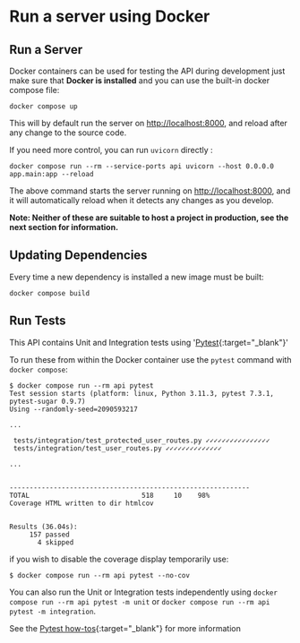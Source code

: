 # Run a server using Docker

## Run a Server

Docker containers can be used for testing the API during development just make
sure that **Docker is installed** and you can use the built-in docker compose
file:

```console
docker compose up
```

This will by default run the server on <http://localhost:8000>, and reload after
any change to the source code.

If you need more control, you can run `uvicorn` directly :

```console
docker compose run --rm --service-ports api uvicorn --host 0.0.0.0 app.main:app --reload
```

The above command starts the server running on <http://localhost:8000>, and it
will automatically reload when it detects any changes as you develop.

**Note: Neither of these are suitable to host a project in production, see the
next section for information.**

## Updating Dependencies

Every time a new dependency is installed a new image must be built:

```console
docker compose build
```

## Run Tests

This API contains Unit and Integration tests using
'[Pytest](https://docs.pytest.org){:target="_blank"}'

To run these from within the Docker container use the `pytest` command with `docker compose`:

```console
$ docker compose run --rm api pytest
Test session starts (platform: linux, Python 3.11.3, pytest 7.3.1, pytest-sugar 0.9.7)
Using --randomly-seed=2090593217

...

 tests/integration/test_protected_user_routes.py ✓✓✓✓✓✓✓✓✓✓✓✓✓✓✓✓
 tests/integration/test_user_routes.py ✓✓✓✓✓✓✓✓✓✓✓✓✓✓

...


------------------------------------------------------------
TOTAL                            518     10    98%
Coverage HTML written to dir htmlcov


Results (36.04s):
     157 passed
       4 skipped

```

if you wish to disable the coverage display temporarily use:

```console
$ docker compose run --rm api pytest --no-cov
```

You can also run the Unit or Integration tests independently using `docker
compose run --rm api pytest -m unit` or `docker compose run --rm api pytest -m
integration`.

See the [Pytest how-tos][pytest-how-tos]{:target="_blank"}
for more information

[pytest-how-tos]: https://docs.pytest.org/en/latest/how-to/index.html
